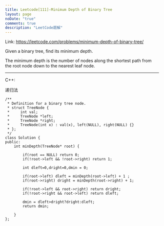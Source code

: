 ```yaml
---
title: Leetcode[111]-Minimum Depth of Binary Tree
layout: page
noDate: "true"
comments: true
description: "LeetCode题解" 
---
```

<article class="post post-type-normal" itemscope="" itemtype="http://schema.org/Article" style="opacity: 1; transform: translateY(0px);">

Link: https://leetcode.com/problems/minimum-depth-of-binary-tree/

Given a binary tree, find its minimum depth.

The minimum depth is the number of nodes along the shortest path from the root node down to the nearest leaf node.



-----

C++:

递归法

```
/**
 * Definition for a binary tree node.
 * struct TreeNode {
 *     int val;
 *     TreeNode *left;
 *     TreeNode *right;
 *     TreeNode(int x) : val(x), left(NULL), right(NULL) {}
 * };
 */
class Solution {
public:
    int minDepth(TreeNode* root) {
        
        if(root == NULL) return 0;
        if(!root->left && !root->right) return 1;
        
        int dleft=0,dright=0,dmin = 0;
        
        if(root->left) dleft = minDepth(root->left) + 1 ;
        if(root->right) dright = minDepth(root->right) + 1;
        
        if(!root->left && root->right) return dright;
        if(!root->right && root->left) return dleft;
        
        dmin = dleft>dright?dright:dleft; 
        return dmin;
        
    }
};
```




</article>
